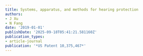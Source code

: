 ```yaml
---
title: Systems, apparatus, and methods for hearing protection
authors:
- J Xu
- N Fang
date: '2019-01-01'
publishDate: '2025-09-18T05:41:21.581160Z'
publication_types:
- article-journal
publication: '*US Patent 10,375,467*'
---
```

